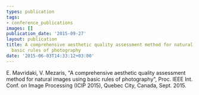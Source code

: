 ```yaml
---
types: publication
tags:
- conference_publications
images: []
publication_date: '2015-09-27'
layout: publication
title: A comprehensive aesthetic quality assessment method for natural images using
  basic rules of photography
date: '2015-06-03T14:33:12+03:00'
---
```

<p>E. Mavridaki, V. Mezaris, "A comprehensive aesthetic quality assessment method for natural images using basic rules of photography", Proc. IEEE Int. Conf. on Image Processing (ICIP 2015), Quebec City, Canada, Sept. 2015.</p>
